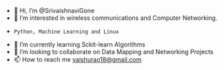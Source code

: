 - 👋 Hi, I’m @SrivaishnaviGone
- 👀 I’m interested in wireless communications and Computer Networking.
-     Python, Machine Learning and Linux
- 🌱 I’m currently learning Sckit-learn Algorithms
- 💞️ I’m looking to collaborate on Data Mapping and Networking Projects
- 📫 How to reach me vaishurao18@gmail.com

<!---
SrivaishnaviGone/SrivaishnaviGone is a ✨ special ✨ repository because its `README.md` (this file) appears on your GitHub profile.
You can click the Preview link to take a look at your changes.
--->
